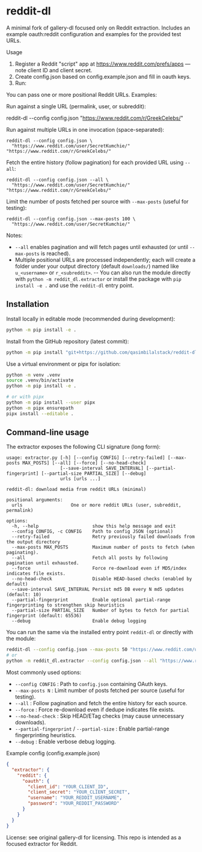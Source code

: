 # reddit-dl

A minimal fork of gallery-dl focused only on Reddit extraction. Includes an example oauth:reddit configuration and examples for the provided test URLs.

Usage
1. Register a Reddit "script" app at https://www.reddit.com/prefs/apps — note client ID and client secret.
2. Create config.json based on config.example.json and fill in oauth keys.
3. Run:

You can pass one or more positional Reddit URLs. Examples:

Run against a single URL (permalink, user, or subreddit):

  reddit-dl --config config.json "https://www.reddit.com/r/GreekCelebs/"

Run against multiple URLs in one invocation (space-separated):

    reddit-dl --config config.json \
      "https://www.reddit.com/user/SecretKumchie/" "https://www.reddit.com/r/GreekCelebs/"

Fetch the entire history (follow pagination) for each provided URL using `--all`:

    reddit-dl --config config.json --all \
      "https://www.reddit.com/user/SecretKumchie/" "https://www.reddit.com/r/GreekCelebs/"

Limit the number of posts fetched per source with `--max-posts` (useful for testing):

    reddit-dl --config config.json --max-posts 100 \
      "https://www.reddit.com/user/SecretKumchie/"

Notes:
- `--all` enables pagination and will fetch pages until exhausted (or until `--max-posts` is reached).
- Multiple positional URLs are processed independently; each will create a folder under your output
  directory (default `downloads/`) named like `u_<username>` or `r_<subreddit>`.
-- You can also run the module directly with `python -m reddit_dl.extractor` or install the package
  with `pip install -e .` and use the `reddit-dl` entry point.

Installation
------------

Install locally in editable mode (recommended during development):

```bash
python -m pip install -e .
```

Install from the GitHub repository (latest commit):

```bash
python -m pip install "git+https://github.com/qasimbilalstack/reddit-dl.git"
```

Use a virtual environment or pipx for isolation:

```bash
python -m venv .venv
source .venv/bin/activate
python -m pip install -e .

# or with pipx
python -m pip install --user pipx
python -m pipx ensurepath
pipx install --editable .
```

Command-line usage
------------------

The extractor exposes the following CLI signature (long form):

```
usage: extractor.py [-h] [--config CONFIG] [--retry-failed] [--max-posts MAX_POSTS] [--all] [--force] [--no-head-check]
                    [--save-interval SAVE_INTERVAL] [--partial-fingerprint] [--partial-size PARTIAL_SIZE] [--debug]
                    urls [urls ...]

reddit-dl: download media from reddit URLs (minimal)

positional arguments:
  urls                  One or more reddit URLs (user, subreddit, permalink)

options:
  -h, --help                    show this help message and exit
  --config CONFIG, -c CONFIG    Path to config JSON (optional)
  --retry-failed                Retry previously failed downloads from the output directory
  --max-posts MAX_POSTS         Maximum number of posts to fetch (when paginating).
  --all                         Fetch all posts by following pagination until exhausted.
  --force                       Force re-download even if MD5/index indicates file exists.
  --no-head-check               Disable HEAD-based checks (enabled by default)
  --save-interval SAVE_INTERVAL Persist md5 DB every N md5 updates (default: 10)
  --partial-fingerprint         Enable optional partial-range fingerprinting to strengthen skip heuristics
  --partial-size PARTIAL_SIZE   Number of bytes to fetch for partial fingerprint (default: 65536)
  --debug                       Enable debug logging
```

You can run the same via the installed entry point `reddit-dl` or directly with the module:

```bash
reddit-dl --config config.json --max-posts 50 "https://www.reddit.com/user/SomeUser/"
# or
python -m reddit_dl.extractor --config config.json --all "https://www.reddit.com/r/SomeSub/"
```

Most commonly used options:
- `--config CONFIG` : Path to `config.json` containing OAuth keys.
- `--max-posts N` : Limit number of posts fetched per source (useful for testing).
- `--all` : Follow pagination and fetch the entire history for each source.
- `--force` : Force re-download even if dedupe indicates file exists.
- `--no-head-check` : Skip HEAD/ETag checks (may cause unnecessary downloads).
- `--partial-fingerprint` / `--partial-size` : Enable partial-range fingerprinting heuristics.
- `--debug` : Enable verbose debug logging.


Example config (config.example.json)

```json
{
  "extractor": {
    "reddit": {
      "oauth": {
        "client_id": "YOUR_CLIENT_ID",
        "client_secret": "YOUR_CLIENT_SECRET",
        "username": "YOUR_REDDIT_USERNAME",
        "password": "YOUR_REDDIT_PASSWORD"
      }
    }
  }
}
```


License: see original gallery-dl for licensing. This repo is intended as a focused extractor for Reddit.
